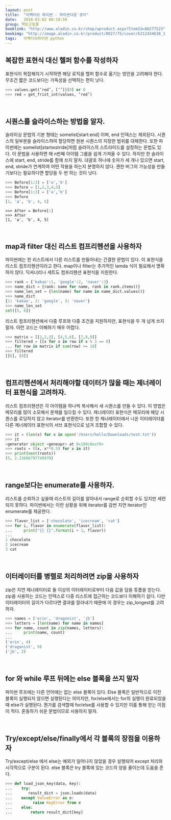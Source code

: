 ```yaml
---
layout: post
title:  "이펙티브 파이썬 - 파이썬다운 생각"
date:   2018-03-02 00:10:59
group: 책읽고밑줄
booklink: "http://www.aladin.co.kr/shop/wproduct.aspx?ItemId=80277523"
bookimg: "http://image.aladin.co.kr/product/8027/75/cover/k212434638_1.jpg"
tags:   이펙티브파이썬 python
---
```



## 복잡한 표현식 대신 헬퍼 함수를 작성하자
표현식이 복잡해지기 시작하면 해당 로직을 헬퍼 함수로 옮기는 방안을 고려해야 한다. 무조건 짧은 코드보다는 가독성을 선택하는 편이 낫다. 
```python
>>> values.get(‘red’, [‘’])[0] or 0
>>> red = get_frist_int(values, ‘red’)
```

<br/>

## 시퀀스를 슬라이스하는 방법을 알자. 
슬라이싱 문법의 기본 형태는 somelist[start:end] 이며, end 인덱스는 제외된다. 시퀀스의 일부분을 슬라이스하여 할당하면 원본 시퀀스의 지정한 범위를 대체한다. 또한 파이썬에는 somelist[start:end:stride]처럼 슬라이스의 스트라이드를 설정하는 문법도 있다. 이 문법을 사용하면 매 n번째 아이템 그룹을 쉽게 가져올 수 있다. 하지만 한 슬라이스에 start, end, stride를 함께 쓰지 말자. 대괄호 하나에 숫자가 세 개나 있으면 start, end, stride가 연계하여 어떤 작용을 하는지 분명하지 않다. 괜한 버그의 가능성을 만들기보다는 필요하다면 할당을 두 번 하는 것이 낫다. 
```python
>>> Before[1:3] = ['a','b']
>>> Before = [1,2,3,4,5]
>>> Before[1:3] = ['a','b']
>>> Before
[1, 'a', 'b', 4, 5]
```
```
>>> After = Before[:]
>>> After
[1, 'a', 'b', 4, 5]
```
<br/>

## map과 filter 대신 리스트 컴프리헨션을 사용하자
파이썬에는 한 리스트에서 다른 리스트를 만들어내는 간결한 문법이 있다. 이 표현식을 리스트 컴프리헨션이라고 한다. map이나 filter는 추가적인 lamda 식이 필요해서 명확하지 않다. 딕셔너리나 세트도 컴프리헨션 표현식을 지원한다.
```python
>>> rank = {'kakao':1, 'google':2, 'naver':3}
>>> name_dict = {rank: name for name, rank in rank.items()}
>>> name_len_set = {len(name) for name in name_dict.values()}
>>> name_dict
{1: 'kakao', 2: 'google', 3: 'naver'}
>>> name_len_set
set([5, 6])
```
리스트 컴프리헨션에서 다중 루프와 다중 조건을 지원하지만, 표현식을 두 개 넘게 쓰지 말자. 이런 코드는 이해하기 매우 어렵다.    
```python
>>> matrix = [[1,2,3], [4,5,6], [7,8,9]]
>>> filtered = [[x for x in row if x % 3 == 0]
... for row in matrix if sum(row) >= 10]
>>> filtered
[[6], [9]]
```
<br/>

## 컴프리헨션에서 처리해야할 데이터가 많을 때는 제너레이터 표현식을 고려하자. 
리스트 컴프리헨션은 각 아이템을 하나씩 복사해서 새 시퀀스를 만들 수 있다. 이 방법은 메모리를 많이 소모해서 문제를 일으킬 수 있다. 제너레이터 표현식은 메모리에 해당 시퀀스를 로딩하지 않고 iterator를 반환한다. 또한 한 제너레이터에서 나온 이터레이터를 다른 제너레이터 표현식의 서브 표현식으로 넘겨 조합할 수 있다. 
```python
>>> it = (len(x) for x in open('/Users/hello/Downloads/test.txt'))
>>> it
<generator object <genexpr> at 0x100c0eaf0>
>>> roots = ((x, x**0.5) for x in it)
>>> print(next(roots))
(5, 2.23606797749979)
```
<br/>

## range보다는 enumerate를 사용하자. 
리스트를 순회하고 싶을때 리스트의 길이를 알아내서 range로 순회할 수도 있지만 세련되지 못하다. 파이썬에서는 이런 상황을 위해 iterator를 감싼 지연 iterator인 enumerate를 제공한다. 
```python
>>> flavor_list = ['chocolate', 'icecream', 'cat']
>>> for i, flavor in enumerate(flavor_list):
...     print("{} {}".format(i + 1, flavor))
...
1 chocolate
2 icecream
3 cat
```
<br/>

## 이터레이터를 병렬로 처리하려면 zip을 사용하자
zip은 지연 제너레이터로 둘 이상의 이터레이터로부터 다음 값을 담을 튜플을 얻는다. zip을 사용하는 코드는 인덱스로 다중 리스트에 접근하는 코드보다 이해하기 쉽다. 다만 이터레이터의 길이가 다르다면 결과를 잘라내기 때문에 이 경우는 zip_longest를 고려하자.
```python
>>> names = ['erin', 'dragonist', 'jb']
>>> letters = [len(name) for name in names]
>>> for name, count in zip(names, letters):
...     print(name, count)
...
('erin', 4)
('dragonist', 9)
('jb', 2)
```
<br/>

## for 와 while 루프 뒤에는 else 블록을 쓰지 말자
파이썬 루프에는 다른 언어에는 없는 else 블록이 있다. Else 블록은 일반적으로 이전 블록이 실행되지 않으면 실행된다는 의미지만, for/else에서는 for의 실행이 완료되었을 때 else가 실행된다. 뭔가를 검색할때 for/else를 사용할 수 있지만 이를 통해 얻는 이점이 적다. 혼동하기 쉬운 문법이므로 사용하지 말자. 

<br/>

## Try/except/else/finally에서 각 블록의 장점을 이용하자
Try/except/else 에서 else는 예외가 일어나지 않았을 경우 실행되어 except 처리와 시각적으로 구분이 된다. else 블록은 try 블록에 있는 코드의 양을 줄이는데 도움을 준다. 
```python
>>> def load_json_key(data, key):
...    try:
...       result_dict = json.loads(data)
...    except ValueError as e:
...         raise KeyError from e
...    else:
...        return result_dict[key]
```

<br/>